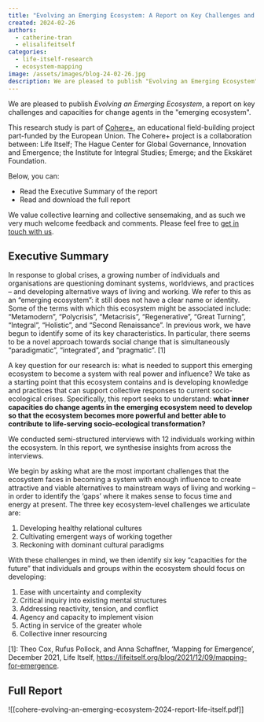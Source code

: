 ```yaml
---
title: "Evolving an Emerging Ecosystem: A Report on Key Challenges and Capacities for Change Agents"
created: 2024-02-26
authors:
  - catherine-tran
  - elisalifeitself
categories:
  - life-itself-research
  - ecosystem-mapping
image: /assets/images/blog-24-02-26.jpg
description: We are pleased to publish "Evolving an Emerging Ecosystem", a report on key challenges and capacities for change agents in the "emerging ecosystem".
---
```

We are pleased to publish *Evolving an Emerging Ecosystem*, a report on key challenges and capacities for change agents in the "emerging ecosystem". 

This research study is part of [Cohere+](https://lifeitself.org/blog/2023/08/30/cohere-erasmus-mapping-announce), an educational field-building project part-funded by the European Union. The Cohere+ project is a collaboration between: Life Itself; The Hague Center for Global Governance, Innovation and Emergence; the Institute for Integral Studies; Emerge; and the Ekskäret Foundation.

Below, you can:
- Read the Executive Summary of the report
- Read and download the full report

We value collective learning and collective sensemaking, and as such we very much welcome feedback and comments. Please feel free to [get in touch with us](https://lifeitself.org/contact).

## Executive Summary

In response to global crises, a growing number of individuals and organisations are
questioning dominant systems, worldviews, and practices – and developing alternative ways of living and working. We refer to this as an “emerging ecosystem”: it still does not have a clear name or identity. Some of the terms with which this ecosystem might be associated include: “Metamodern”, “Polycrisis”, “Metacrisis”, “Regenerative”, “Great Turning”, “Integral”, “Holistic”, and “Second Renaissance”. In previous work, we have begun to identify some of its key characteristics. In particular, there seems to be a novel approach towards social change that is simultaneously “paradigmatic”, “integrated”, and “pragmatic”. [1]

A key question for our research is: what is needed to support this emerging ecosystem to become a system with real power and influence? We take as a starting point that this ecosystem contains and is developing knowledge and practices that can support collective responses to current socio-ecological crises. Specifically, this report seeks to understand: **what inner capacities do change agents in the emerging ecosystem need to develop so that the ecosystem becomes more powerful and better able to contribute to life-serving socio-ecological transformation?**

We conducted semi-structured interviews with 12 individuals working within the
ecosystem. In this report, we synthesise insights from across the interviews.

We begin by asking what are the most important challenges that the ecosystem faces in becoming a system with enough influence to create attractive and viable alternatives to mainstream ways of living and working – in order to identify the ‘gaps’ where it makes sense to focus time and energy at present. The three key ecosystem-level challenges we articulate are:

1. Developing healthy relational cultures
2. Cultivating emergent ways of working together
3. Reckoning with dominant cultural paradigms

With these challenges in mind, we then identify six key “capacities for the future” that individuals and groups within the ecosystem should focus on developing:

1. Ease with uncertainty and complexity
2. Critical inquiry into existing mental structures
3. Addressing reactivity, tension, and conflict
4. Agency and capacity to implement vision
5. Acting in service of the greater whole
6. Collective inner resourcing

[1]: Theo Cox, Rufus Pollock, and Anna Schaffner, ‘Mapping for Emergence’, December 2021, Life Itself, https://lifeitself.org/blog/2021/12/09/mapping-for-emergence.

## Full Report

![[cohere-evolving-an-emerging-ecosystem-2024-report-life-itself.pdf]]